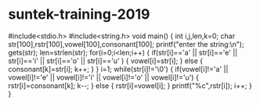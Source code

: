 # suntek-training-2019
#include<stdio.h> 
#include<string.h>
void main()
{
int i,j,len,k=0; char str[100],rstr[100],vowel[100],consonant[100];
printf("enter the string:\n");
gets(str);
len=strlen(str);
for(i=0;i<len;i++) 
{
if(str[i]=='a' || str[i]=='e' || str[i]=='i' || str[i]=='o' || str[i]=='u' ) 
{
vowel[i]=str[i];
} 
else
{
consonant[k]=str[i];
k++; 
}
}
i=1;
while(str[i]!='\0')
{
if(vowel[i]!='a' || vowel[i]!='e' || vowel[i]!='i' || vowel[i]!='o' || vowel[i]!='u')
{
rstr[i]=consonant[k];
k--; 
}
else
{
rstr[i]=vowel[i]; 
}
printf("%c",rstr[i]);
i++; 
}
}
